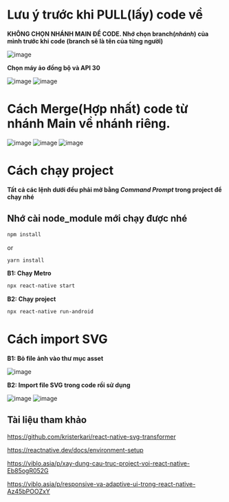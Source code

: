 # Lưu ý trước khi PULL(lấy) code về
**KHÔNG CHỌN NHÁNH MAIN ĐỂ CODE. Nhớ chọn branch(*nhánh*) của mình trước khi code (branch sẽ là tên của từng người)**

![image](https://user-images.githubusercontent.com/86552382/199064454-e762797b-7dee-491b-99d8-b8cff213d3e1.png)

**Chọn máy ảo đồng bộ và API 30**

![image](https://user-images.githubusercontent.com/86552382/199182464-fe9c8355-4ae9-4e15-aec4-ce7e75a52510.png)
![image](https://user-images.githubusercontent.com/86552382/199182779-56d77b53-9e11-4bea-b256-620378689413.png)

# Cách Merge(Hợp nhất) code từ nhánh Main về nhánh riêng.
![image](https://user-images.githubusercontent.com/86552382/199405483-4abdf652-c53d-4708-87a3-7b82d8754bb9.png)
![image](https://user-images.githubusercontent.com/86552382/199405829-5e48753e-c0f3-44a3-b892-2df0ca0e0580.png)
![image](https://user-images.githubusercontent.com/86552382/199406128-fe4518e9-3958-4335-9f86-958ce6cd5d70.png)

# Cách chạy project
**Tất cả các lệnh dưới đều phải mở bằng _Command Prompt_ trong project để chạy nhé**
## Nhớ cài node_module mới chạy được nhé

```bash
npm install
```
or 
```bash
yarn install
```

**B1: Chạy Metro**
```bash
npx react-native start
```
**B2: Chạy project**
```bash
npx react-native run-android
```

# Cách import SVG
**B1: Bỏ file ảnh vào thư mục asset**

![image](https://user-images.githubusercontent.com/86552382/199063036-787e6650-5064-40b4-aaca-d822e479a8b6.png)

**B2: Import file SVG trong code rồi sử dụng**

![image](https://user-images.githubusercontent.com/86552382/199063137-85c108e3-1e89-4ad2-8c5b-fe7ce92c318c.png)
![image](https://user-images.githubusercontent.com/86552382/199063387-7e4bf69d-f0c6-4749-bdec-eca4c5d3bca8.png)


## Tài liệu tham khảo
https://github.com/kristerkari/react-native-svg-transformer

https://reactnative.dev/docs/environment-setup

https://viblo.asia/p/xay-dung-cau-truc-project-voi-react-native-Eb85ogR052G

https://viblo.asia/p/responsive-va-adaptive-ui-trong-react-native-Az45bPOOZxY
